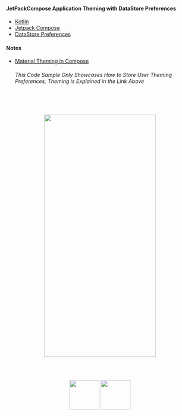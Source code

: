 <h4>JetPackCompose Application Theming with DataStore Preferences</h4>
<ul>
  <li><a href="https://kotlinlang.org/">Kotlin</a></li>
  <li><a href="https://developer.android.com/jetpack/compose">Jetpack Compose</a></li>
  <li><a href="https://developer.android.com/topic/libraries/architecture/datastore">DataStore Preferences</a></li>
</ul>
<h4>Notes</h4>
<ul>
<li><a href="https://developer.android.com/jetpack/compose/themes/material">Material Theming in Compose</a></li>
<h6>This Code Sample Only Showcases How to Store User Theming Preferences, Theming is Explained in the Link Above</h6>
</ul>
<br>
<br>
<p align="center">
<img src="https://user-images.githubusercontent.com/51417052/162619734-2d8b7002-b068-4f0d-aa97-2bef104aa2d4.gif" width="300" height="650">
</p>
<br>
<br>
<p align="center">
<img src="https://user-images.githubusercontent.com/51417052/130802494-8c77e65a-601b-4e0b-9c7f-9f16813bc560.png" width="80" height="80"> </a>
<a href="https://developer.android.com/jetpack/compose"> 
<img src="https://user-images.githubusercontent.com/51417052/130803169-5913f0d0-d42d-4446-ab9d-cbe25e8e690f.png" width="80" height="80"> </a>
</p>
